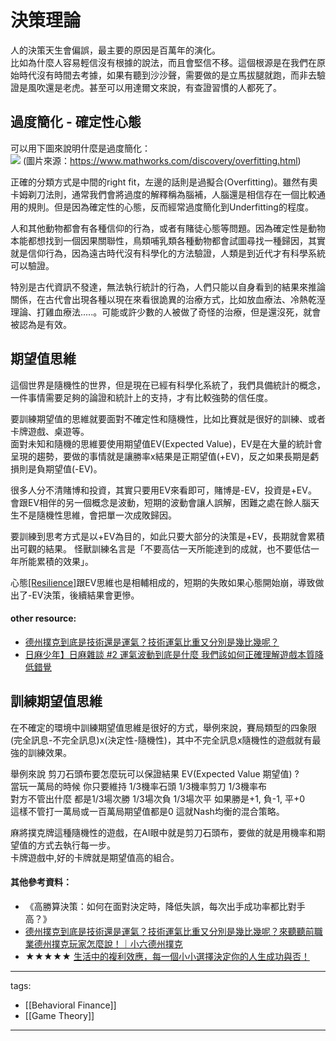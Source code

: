 # 決策理論

人的決策天生會偏誤，最主要的原因是百萬年的演化。  
比如為什麼人容易輕信沒有根據的說法，而且會堅信不移。這個根源是在我們在原始時代沒有時間去考據，如果有聽到沙沙聲，需要做的是立馬拔腿就跑，而非去驗證是風吹還是老虎。甚至可以用達爾文來說，有查證習慣的人都死了。


## 過度簡化 - 確定性心態
可以用下圖來說明什麼是過度簡化：  
<img src="https://www.mathworks.com/discovery/overfitting/_jcr_content/mainParsys/image.adapt.full.medium.svg/1686825007300.svg" style="background-color: white;">
(圖片來源：https://www.mathworks.com/discovery/overfitting.html)  

正確的分類方式是中間的right fit，左邊的話則是過擬合(Overfitting)。雖然有奧卡姆剃刀法則，通常我們會將過度的解釋稱為腦補，人腦還是相信存在一個比較通用的規則。但是因為確定性的心態，反而經常過度簡化到Underfitting的程度。

人和其他動物都會有各種信仰的行為，或者有賭徒心態等問題。因為確定性是動物本能都想找到一個因果關聯性，鳥類哺乳類各種動物都會試圖尋找一種歸因，其實就是信仰行為，因為遠古時代沒有科學化的方法驗證，人類是到近代才有科學系統可以驗證。

特別是古代資訊不發達，無法執行統計的行為，人們只能以自身看到的結果來推論關係，在古代會出現各種以現在來看很詭異的治療方式，比如放血療法、冷熱乾溼理論、打雞血療法.....。可能或許少數的人被做了奇怪的治療，但是還沒死，就會被認為是有效。

## 期望值思維
這個世界是隨機性的世界，但是現在已經有科學化系統了，我們具備統計的概念，一件事情需要足夠的論證和統計上的支持，才有比較強勢的信任度。

要訓練期望值的思維就要面對不確定性和隨機性，比如比賽就是很好的訓練、或者卡牌遊戲、桌遊等。  
面對未知和隨機的思維要使用期望值EV(Expected Value)，EV是在大量的統計會呈現的趨勢，要做的事情就是讓勝率x結果是正期望值(+EV)，反之如果長期是虧損則是負期望值(-EV)。

很多人分不清賭博和投資，其實只要用EV來看即可，賭博是-EV，投資是+EV。
會跟EV相伴的另一個概念是波動，短期的波動會讓人誤解，困難之處在餘人腦天生不是隨機性思維，會把單一次成敗歸因。

要訓練到思考方式是以+EV為目的，如此只要大部分的決策是+EV，長期就會累積出可觀的結果。
怪獸訓練名言是「不要高估一天所能達到的成就，也不要低估一年所能累積的效果」。

心態[[Resilience]](/Content/Social%20Science/Psychology/Resilience)跟EV思維也是相輔相成的，短期的失敗如果心態開始崩，導致做出了-EV決策，後續結果會更慘。

#### other resource:
* [德州撲克到底是技術還是運氣？技術運氣比重又分別是幾比幾呢？](https://www.youtube.com/watch?v=2iwgZC5mHuk)
* [日麻少年】日麻雜談 #2 運氣波動到底是什麼 我們該如何正確理解遊戲本質降低錯覺](https://www.youtube.com/watch?v=OL2OvsT23_Y)


## 訓練期望值思維
在不確定的環境中訓練期望值思維是很好的方式，舉例來說，賽局類型的四象限(完全訊息-不完全訊息)x(決定性-隨機性)，其中不完全訊息x隨機性的遊戲就有最強的訓練效果。

舉例來說 剪刀石頭布要怎麼玩可以保證結果 EV(Expected Value 期望值) ?  
當玩一萬局的時候  你只要維持 1/3機率石頭  1/3機率剪刀  1/3機率布  
對方不管出什麼  都是1/3場次勝 1/3場次負 1/3場次平  如果勝是+1, 負-1, 平+0  
這樣不管打一萬局或一百萬局期望值都是0 這就Nash均衡的混合策略。

麻將撲克牌這種隨機性的遊戲，在AI眼中就是剪刀石頭布，要做的就是用機率和期望值的方式去執行每一步。  
卡牌遊戲中,好的卡牌就是期望值高的組合。


#### 其他參考資料：
* 《高勝算決策：如何在面對決定時，降低失誤，每次出手成功率都比對手高？》
* [德州撲克到底是技術還是運氣？技術運氣比重又分別是幾比幾呢？來聽聽前職業德州撲克玩家怎麼說！｜小六德州撲克](https://www.youtube.com/watch?v=2iwgZC5mHuk)
* ★★★★★ [生活中的複利效應，每一個小小選擇決定你的人生成功與否！](https://youtu.be/HS-VCcy5s_I)


---
tags:
  - [[Behavioral Finance]]
  - [[Game Theory]]

---
